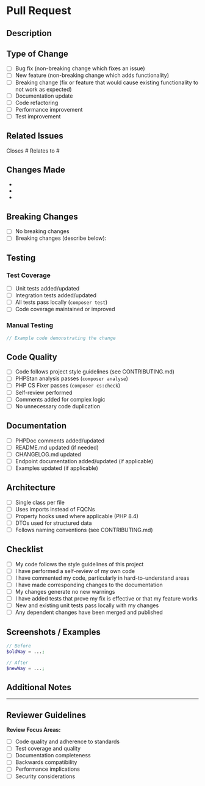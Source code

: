 # Pull Request

## Description
<!-- Provide a clear and concise description of your changes -->

## Type of Change
<!-- Mark the relevant option with an "x" -->

- [ ] Bug fix (non-breaking change which fixes an issue)
- [ ] New feature (non-breaking change which adds functionality)
- [ ] Breaking change (fix or feature that would cause existing functionality to not work as expected)
- [ ] Documentation update
- [ ] Code refactoring
- [ ] Performance improvement
- [ ] Test improvement

## Related Issues
<!-- Link related issues here using #issue_number -->
Closes #
Relates to #

## Changes Made
<!-- List the main changes made in this PR -->

- 
- 
- 

## Breaking Changes
<!-- If this introduces breaking changes, describe them here and update CHANGELOG.md -->

- [ ] No breaking changes
- [ ] Breaking changes (describe below):

## Testing
<!-- Describe how you tested your changes -->

### Test Coverage
- [ ] Unit tests added/updated
- [ ] Integration tests added/updated
- [ ] All tests pass locally (`composer test`)
- [ ] Code coverage maintained or improved

### Manual Testing
<!-- Describe manual testing performed -->

```php
// Example code demonstrating the change
```

## Code Quality
<!-- Confirm code quality checks -->

- [ ] Code follows project style guidelines (see CONTRIBUTING.md)
- [ ] PHPStan analysis passes (`composer analyse`)
- [ ] PHP CS Fixer passes (`composer cs:check`)
- [ ] Self-review performed
- [ ] Comments added for complex logic
- [ ] No unnecessary code duplication

## Documentation
<!-- Confirm documentation updates -->

- [ ] PHPDoc comments added/updated
- [ ] README.md updated (if needed)
- [ ] CHANGELOG.md updated
- [ ] Endpoint documentation added/updated (if applicable)
- [ ] Examples updated (if applicable)

## Architecture
<!-- Confirm adherence to project architecture -->

- [ ] Single class per file
- [ ] Uses imports instead of FQCNs
- [ ] Property hooks used where applicable (PHP 8.4)
- [ ] DTOs used for structured data
- [ ] Follows naming conventions (see CONTRIBUTING.md)

## Checklist
<!-- Final checklist before submitting -->

- [ ] My code follows the style guidelines of this project
- [ ] I have performed a self-review of my own code
- [ ] I have commented my code, particularly in hard-to-understand areas
- [ ] I have made corresponding changes to the documentation
- [ ] My changes generate no new warnings
- [ ] I have added tests that prove my fix is effective or that my feature works
- [ ] New and existing unit tests pass locally with my changes
- [ ] Any dependent changes have been merged and published

## Screenshots / Examples
<!-- If applicable, add screenshots or code examples -->

```php
// Before
$oldWay = ...;

// After
$newWay = ...;
```

## Additional Notes
<!-- Any additional information that reviewers should know -->

---

## Reviewer Guidelines
<!-- For reviewers -->

**Review Focus Areas:**
- [ ] Code quality and adherence to standards
- [ ] Test coverage and quality
- [ ] Documentation completeness
- [ ] Backwards compatibility
- [ ] Performance implications
- [ ] Security considerations
